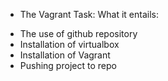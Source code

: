* The Vagrant Task: What it entails:
- The use of github repository
- Installation of virtualbox
- Installation of Vagrant
- Pushing project to repo
